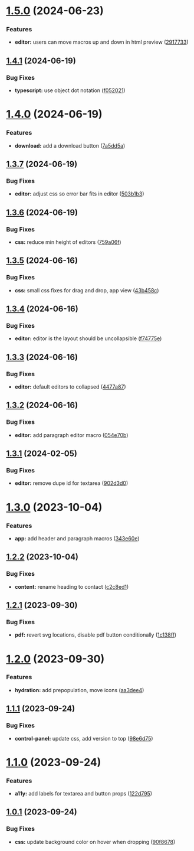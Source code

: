 # [1.5.0](https://github.com/starter-code/res-gen-2/compare/v1.4.1...v1.5.0) (2024-06-23)


### Features

* **editor:** users can move macros up and down in html preview ([2917733](https://github.com/starter-code/res-gen-2/commit/2917733c43b1f0ac63d10f1d40ceb8c67b0e8d48))

## [1.4.1](https://github.com/starter-code/res-gen-2/compare/v1.4.0...v1.4.1) (2024-06-19)


### Bug Fixes

* **typescript:** use object dot notation ([f052021](https://github.com/starter-code/res-gen-2/commit/f052021aa223aa645e62c14e6ceaf6fbfd90c9ee))

# [1.4.0](https://github.com/starter-code/res-gen-2/compare/v1.3.7...v1.4.0) (2024-06-19)


### Features

* **download:** add a download button ([7a5dd5a](https://github.com/starter-code/res-gen-2/commit/7a5dd5a0c9127f960dbc1339f77a76dbf3b5a9d6))

## [1.3.7](https://github.com/starter-code/res-gen-2/compare/v1.3.6...v1.3.7) (2024-06-19)


### Bug Fixes

* **editor:** adjust css so error bar fits in editor ([503b1b3](https://github.com/starter-code/res-gen-2/commit/503b1b3145d5caf42193e7536d0f015dfec2ee5d))

## [1.3.6](https://github.com/starter-code/res-gen-2/compare/v1.3.5...v1.3.6) (2024-06-19)


### Bug Fixes

* **css:** reduce min height of editors ([759a06f](https://github.com/starter-code/res-gen-2/commit/759a06fcbe5a4e393285baa1017c2d739e9d8dc9))

## [1.3.5](https://github.com/starter-code/res-gen-2/compare/v1.3.4...v1.3.5) (2024-06-16)


### Bug Fixes

* **css:** small css fixes for drag and drop, app view ([43b458c](https://github.com/starter-code/res-gen-2/commit/43b458cd5111f4be8236f26d4c1cc85dc46dd5f3))

## [1.3.4](https://github.com/starter-code/res-gen-2/compare/v1.3.3...v1.3.4) (2024-06-16)


### Bug Fixes

* **editor:** editor is the layout should be uncollapsible ([f74775e](https://github.com/starter-code/res-gen-2/commit/f74775ea7e8dbc3813bedf1f84793135ff636487))

## [1.3.3](https://github.com/starter-code/res-gen-2/compare/v1.3.2...v1.3.3) (2024-06-16)


### Bug Fixes

* **editor:** default editors to collapsed ([4477a87](https://github.com/starter-code/res-gen-2/commit/4477a87bad10de2045d6c0cfee83bbd76cd0a120))

## [1.3.2](https://github.com/starter-code/res-gen-2/compare/v1.3.1...v1.3.2) (2024-06-16)


### Bug Fixes

* **editor:** add paragraph editor macro ([054e70b](https://github.com/starter-code/res-gen-2/commit/054e70bb37862f4f0f5b6c08dd36e8cfb1794241))

## [1.3.1](https://github.com/starter-code/res-gen-2/compare/v1.3.0...v1.3.1) (2024-02-05)


### Bug Fixes

* **editor:** remove dupe id for textarea ([902d3d0](https://github.com/starter-code/res-gen-2/commit/902d3d0ce0bd17ee1b14c724effb9d7beba8a6b3))

# [1.3.0](https://github.com/starter-code/res-gen-2/compare/v1.2.2...v1.3.0) (2023-10-04)


### Features

* **app:** add header and paragraph macros ([343e60e](https://github.com/starter-code/res-gen-2/commit/343e60e2ec9cef2841315d5d58a8e0dd6895e239))

## [1.2.2](https://github.com/starter-code/res-gen-2/compare/v1.2.1...v1.2.2) (2023-10-04)


### Bug Fixes

* **content:** rename heading to contact ([c2c8ed1](https://github.com/starter-code/res-gen-2/commit/c2c8ed1fd304080025968011f55f092d23d707a9))

## [1.2.1](https://github.com/starter-code/res-gen-2/compare/v1.2.0...v1.2.1) (2023-09-30)


### Bug Fixes

* **pdf:** revert svg locations, disable pdf button conditionally ([1c138ff](https://github.com/starter-code/res-gen-2/commit/1c138ff4678abd24b378f18a2d8e26555a5e686e))

# [1.2.0](https://github.com/starter-code/res-gen-2/compare/v1.1.1...v1.2.0) (2023-09-30)


### Features

* **hydration:** add prepopulation, move icons ([aa3dee4](https://github.com/starter-code/res-gen-2/commit/aa3dee4d4773b205586cd613a9d336200d02d974))

## [1.1.1](https://github.com/starter-code/res-gen-2/compare/v1.1.0...v1.1.1) (2023-09-24)


### Bug Fixes

* **control-panel:** update css, add version to top ([98e6d75](https://github.com/starter-code/res-gen-2/commit/98e6d75841854cebd66b15c95ff8de84b6e0b574))

# [1.1.0](https://github.com/starter-code/res-gen-2/compare/v1.0.1...v1.1.0) (2023-09-24)


### Features

* **a11y:** add labels for textarea and button props ([122d795](https://github.com/starter-code/res-gen-2/commit/122d795881dba99c6902c6c8edecabe3e38ff57e))

## [1.0.1](https://github.com/starter-code/res-gen-2/compare/v1.0.0...v1.0.1) (2023-09-24)


### Bug Fixes

* **css:** update background color on hover when dropping ([90f8678](https://github.com/starter-code/res-gen-2/commit/90f867814529df2b548662dca7c9a3becd26adb7))
